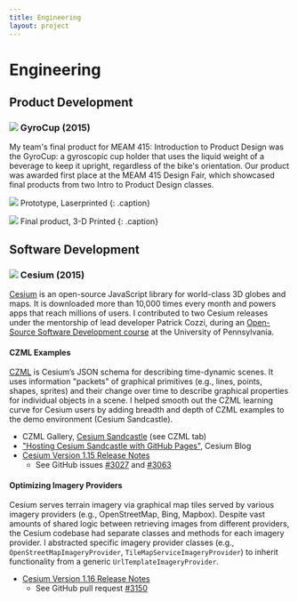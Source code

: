 ```yaml
---
title: Engineering
layout: project
---
```

# Engineering

## Product Development

### ![][15] GyroCup (2015)

My team's final product for MEAM 415: Introduction to Product Design was the GyroCup: a gyroscopic cup holder that uses the liquid weight of a beverage to keep it upright, regardless of the bike's orientation. Our product was awarded first place at the MEAM 415 Design Fair, which showcased final products from two Intro to Product Design classes.

![][16]
Prototype, Laserprinted
{: .caption}

![][17]
Final product, 3-D Printed
{: .caption}

## Software Development

### ![][5] Cesium (2015)

[Cesium][6] is an open-source JavaScript library for world-class 3D globes and maps. It is downloaded more than 10,000 times every month and powers apps that reach millions of users. I contributed to two Cesium releases under the mentorship of lead developer Patrick Cozzi, during an [Open-Source Software Development course][9] at the University of Pennsylvania.

#### CZML Examples

[CZML][8] is Cesium’s JSON schema for describing time-dynamic scenes. It uses information "packets" of graphical primitives (e.g., lines, points, shapes, sprites) and their change over time to describe graphical properties for individual objects in a scene. I helped smooth out the CZML learning curve for Cesium users by adding breadth and depth of CZML examples to the demo environment (Cesium Sandcastle).

- CZML Gallery, [Cesium Sandcastle][7] (see CZML tab)
- ["Hosting Cesium Sandcastle with GitHub Pages"][3], Cesium Blog
- [Cesium Version 1.15 Release Notes][10]
  - See GitHub issues [#3027][14] and [#3063][13]

#### Optimizing Imagery Providers

Cesium serves terrain imagery via graphical map tiles served by various imagery providers (e.g., OpenStreetMap, Bing, Mapbox). Despite vast amounts of shared logic between retrieving images from different providers, the Cesium codebase had separate classes and methods for each imagery provider. I abstracted specific imagery provider classes (e.g., `OpenStreetMapImageryProvider`, `TileMapServiceImageryProvider`) to inherit functionality from a generic `UrlTemplateImageryProvider`.

- [Cesium Version 1.16 Release Notes][12]
  - See GitHub pull request [#3150][11]

[1]: https://docs.google.com/presentation/d/1B3TKKrlR3Cv7rHPrFh6q_cm9WRHjiUvoXqldixDYwtw/edit?usp=sharing
[2]: http://cesiumjs.org/2015/09/29/Collaboration-with-University-of-Pennsylvania/
[3]: http://cesiumjs.org/2015/10/07/Hosting-Cesium-Sandcastle-with-GitHub-pages/
[4]: http://cesiumjs.org/2015/11/02/Cesium-version-1.15-released/
[5]: /assets/images/cesium-logo.jpg
[6]: https://cesium.com/
[7]: http://cesiumjs.org/Cesium/Apps/Sandcastle/index.html
[8]: https://github.com/AnalyticalGraphicsInc/czml-writer/wiki/CZML-Guide
[9]: https://cesium.com/blog/2015/09/29/collaboration-with-university-of-pennsylvania/
[10]: https://cesium.com/blog/2015/11/02/cesium-version-1.15-released/
[11]: https://github.com/AnalyticalGraphicsInc/cesium/pull/3150
[12]: https://github.com/AnalyticalGraphicsInc/cesium/blob/1.18/CHANGES.md
[13]: https://github.com/AnalyticalGraphicsInc/cesium/issues/3063
[14]: https://github.com/AnalyticalGraphicsInc/cesium/issues/3027
[15]: /assets/images/gyrocup-logo.jpg
[16]: /assets/images/gyrocup-prototype.jpg
[17]: /assets/images/gyrocup-final.jpg
[18]: /assets/images/gyrocup-logo-full.png

